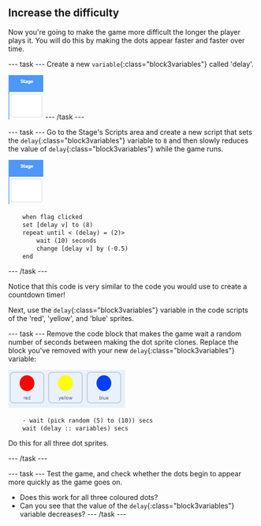 ## Increase the difficulty

Now you're going to make the game more difficult the longer the player plays it. You will do this by making the dots appear faster and faster over time.

--- task ---
Create a new `variable`{:class="block3variables"} called 'delay'.

![Stage sprite](images/stage-sprite.png)
--- /task ---

--- task ---
Go to the Stage's Scripts area and create a new script that sets the `delay`{:class="block3variables"} variable to `8` and then slowly reduces the value of `delay`{:class="block3variables"} while the game runs.

![Stage sprite](images/stage-sprite.png)

```blocks3
	when flag clicked
	set [delay v] to (8)
	repeat until < (delay) = (2)>
		wait (10) seconds
		change [delay v] by (-0.5)
	end
```
--- /task ---

Notice that this code is very similar to the code you would use to create a countdown timer!

Next, use the `delay`{:class="block3variables"} variable in the code scripts of the 'red', 'yellow', and 'blue' sprites.

--- task ---
Remove the code block that makes the game wait a random number of seconds between making the dot sprite clones. Replace the block you've removed with your new `delay`{:class="block3variables"} variable:

![screenshot](images/all-dots.png)

```blocks3
	- wait (pick random (5) to (10)) secs
	wait (delay :: variables) secs
```

Do this for all three dot sprites.

--- /task ---

--- task ---
Test the game, and check whether the dots begin to appear more quickly as the game goes on.

+ Does this work for all three coloured dots?
+ Can you see that the value of the `delay`{:class="block3variables"} variable decreases?
--- /task ---
